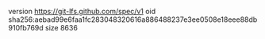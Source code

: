version https://git-lfs.github.com/spec/v1
oid sha256:aebad99e6faa1fc283048320616a886488237e3ee0508e18eee88db910fb769d
size 8636

